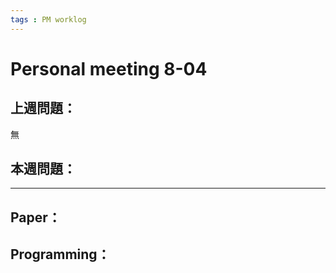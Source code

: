 ```yaml
---
tags : PM worklog
---
```

# Personal meeting 8-04
## 上週問題：
無

## 本週問題：

---
## Paper：


## Programming：

